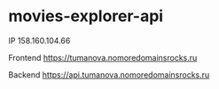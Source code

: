 # movies-explorer-api

IP <ipv4> 158.160.104.66

Frontend https://tumanova.nomoredomainsrocks.ru

Backend https://api.tumanova.nomoredomainsrocks.ru
